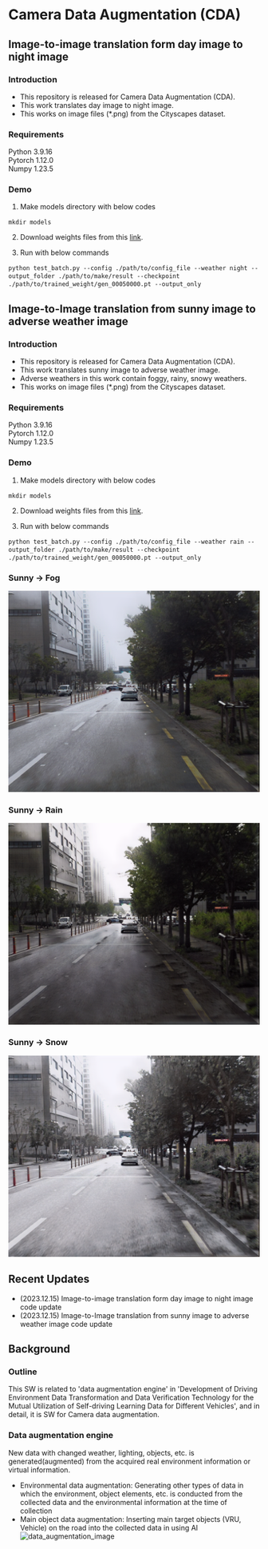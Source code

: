 # Camera Data Augmentation (CDA)

## Image-to-image translation form day image to night image

### Introduction

* This repository is released for Camera Data Augmentation (CDA).
* This work translates day image to night image.
* This works on image files (*.png) from the Cityscapes dataset.

### Requirements
Python 3.9.16\
Pytorch 1.12.0\
Numpy 1.23.5

### Demo

1. Make models directory with below codes
```
mkdir models
```
2. Download weights files from this [link](https://).

3. Run with below commands

```
python test_batch.py --config ./path/to/config_file --weather night --output_folder ./path/to/make/result --checkpoint ./path/to/trained_weight/gen_00050000.pt --output_only
```

## Image-to-Image translation from sunny image to adverse weather image

### Introduction

* This repository is released for Camera Data Augmentation (CDA).
* This work translates sunny image to adverse weather image.
* Adverse weathers in this work contain foggy, rainy, snowy weathers.
* This works on image files (*.png) from the Cityscapes dataset.

### Requirements
Python 3.9.16\
Pytorch 1.12.0\
Numpy 1.23.5

### Demo
1. Make models directory with below codes
```
mkdir models
```
2. Download weights files from this [link](https://).

3. Run with below commands

```
python test_batch.py --config ./path/to/config_file --weather rain --output_folder ./path/to/make/result --checkpoint ./path/to/trained_weight/gen_00050000.pt --output_only
```

### Sunny -> Fog
![Sunny --> Fog](/sources/fog.png)

### Sunny -> Rain
![Sunny --> Rain](/sources/rain.png)

### Sunny -> Snow
![Sunny --> Snow](/sources/snow.png)

## Recent Updates
* (2023.12.15) Image-to-image translation form day image to night image code update
* (2023.12.15) Image-to-Image translation from sunny image to adverse weather image code update

## Background

### Outline
This SW is related to 'data augmentation engine' in 'Development of Driving Environment Data Transformation and Data Verification Technology for the Mutual Utilization of Self-driving Learning Data for Different Vehicles', and in detail, it is SW for Camera data augmentation.
### Data augmentation engine
New data with changed weather, lighting, objects, etc. is generated(augmented) from the acquired real environment information or virtual information.
- Environmental data augmentation: Generating other types of data in which the environment, object elements, etc. is conducted from the collected data and the environmental information at the time of collection
- Main object data augmentation: Inserting main target objects (VRU, Vehicle) on the road into the collected data in using AI
![data_augmentation_image](https://user-images.githubusercontent.com/95835936/147022053-62dd1851-2717-41af-9233-3c5f344dc8cb.png)